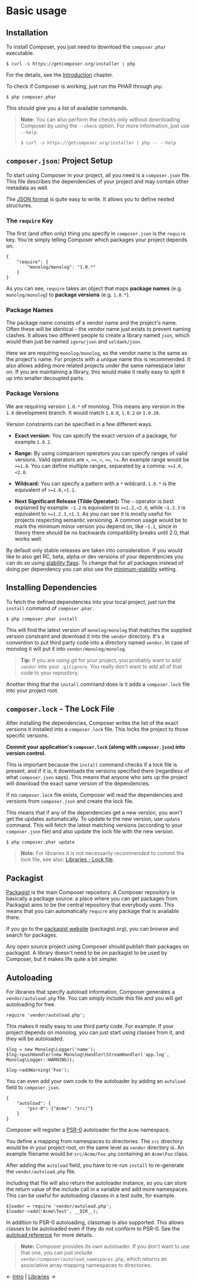 # Basic usage

## Installation

To install Composer, you just need to download the `composer.phar` executable.

    $ curl -s https://getcomposer.org/installer | php

For the details, see the [Introduction](00-intro.md) chapter.

To check if Composer is working, just run the PHAR through `php`:

    $ php composer.phar

This should give you a list of available commands.

> **Note:** You can also perform the checks only without downloading Composer
> by using the `--check` option. For more information, just use `--help`.
>
>     $ curl -s https://getcomposer.org/installer | php -- --help

## `composer.json`: Project Setup

To start using Composer in your project, all you need is a `composer.json`
file. This file describes the dependencies of your project and may contain
other metadata as well.

The [JSON format](http://json.org/) is quite easy to write. It allows you to
define nested structures.

### The `require` Key

The first (and often only) thing you specify in `composer.json` is the
`require` key. You're simply telling Composer which packages your project
depends on.

    {
        "require": {
            "monolog/monolog": "1.0.*"
        }
    }

As you can see, `require` takes an object that maps **package names** (e.g. `monolog/monolog`)
to **package versions** (e.g. `1.0.*`).

### Package Names

The package name consists of a vendor name and the project's name. Often these
will be identical - the vendor name just exists to prevent naming clashes. It allows
two different people to create a library named `json`, which would then just be
named `igorw/json` and `seldaek/json`.

Here we are requiring `monolog/monolog`, so the vendor name is the same as the
project's name. For projects with a unique name this is recommended. It also
allows adding more related projects under the same namespace later on. If you
are maintaining a library, this would make it really easy to split it up into
smaller decoupled parts.

### Package Versions

We are requiring version `1.0.*` of monolog. This means any version in the `1.0`
development branch. It would match `1.0.0`, `1.0.2` or `1.0.20`.

Version constraints can be specified in a few different ways.

* **Exact version:** You can specify the exact version of a package, for
  example `1.0.2`.

* **Range:** By using comparison operators you can specify ranges of valid
  versions. Valid operators are `>`, `>=`, `<`, `<=`, `!=`. An example range
  would be `>=1.0`. You can define multiple ranges, separated by a comma:
  `>=1.0,<2.0`.

* **Wildcard:** You can specify a pattern with a `*` wildcard. `1.0.*` is the
  equivalent of `>=1.0,<1.1`.

* **Next Significant Release (Tilde Operator):** The `~` operator is best
  explained by example: `~1.2` is equivalent to `>=1.2,<2.0`, while `~1.2.3` is
  equivalent to `>=1.2.3,<1.3`. As you can see it is mostly useful for projects
  respecting semantic versioning. A common usage would be to mark the minimum
  minor version you depend on, like `~1.2`, since in theory there should be no
  backwards compatibility breaks until 2.0, that works well.

By default only stable releases are taken into consideration. If you would like
to also get RC, beta, alpha or dev versions of your dependencies you can do
so using [stability flags](04-schema.md#package-links). To change that for all
packages instead of doing per dependency you can also use the
[minimum-stability](04-schema.md#minimum-stability) setting.

## Installing Dependencies

To fetch the defined dependencies into your local project, just run the
`install` command of `composer.phar`.

    $ php composer.phar install

This will find the latest version of `monolog/monolog` that matches the
supplied version constraint and download it into the `vendor` directory.
It's a convention to put third party code into a directory named `vendor`.
In case of monolog it will put it into `vendor/monolog/monolog`.

> **Tip:** If you are using git for your project, you probably want to add
> `vendor` into your `.gitignore`. You really don't want to add all of that
> code to your repository.

Another thing that the `install` command does is it adds a `composer.lock`
file into your project root.

## `composer.lock` - The Lock File

After installing the dependencies, Composer writes the list of the exact
versions it installed into a `composer.lock` file. This locks the project
to those specific versions.

**Commit your application's `composer.lock` (along with `composer.json`) into version control.**

This is important because the `install` command checks if a lock file is present,
and if it is, it downloads the versions specified there (regardless of what `composer.json`
says). This means that anyone who sets up the project will download the exact
same version of the dependencies.

If no `composer.lock` file exists, Composer will read the dependencies and
versions from `composer.json` and  create the lock file.

This means that if any of the dependencies get a new version, you won't get the updates
automatically. To update to the new version, use `update` command. This will fetch
the latest matching versions (according to your `composer.json` file) and also update
the lock file with the new version.

    $ php composer.phar update

> **Note:** For libraries it is not necessarily recommended to commit the lock file,
> see also: [Libraries - Lock file](02-libraries.md#lock-file).

## Packagist

[Packagist](https://packagist.org/) is the main Composer repository. A Composer
repository is basically a package source: a place where you can get packages
from. Packagist aims to be the central repository that everybody uses. This
means that you can automatically `require` any package that is available
there.

If you go to the [packagist website](https://packagist.org/) (packagist.org),
you can browse and search for packages.

Any open source project using Composer should publish their packages on
packagist. A library doesn't need to be on packagist to be used by Composer,
but it makes life quite a bit simpler.

## Autoloading

For libraries that specify autoload information, Composer generates a
`vendor/autoload.php` file. You can simply include this file and you
will get autoloading for free.

    require 'vendor/autoload.php';

This makes it really easy to use third party code. For example: If your
project depends on monolog, you can just start using classes from it, and they
will be autoloaded.

    $log = new Monolog\Logger('name');
    $log->pushHandler(new Monolog\Handler\StreamHandler('app.log', Monolog\Logger::WARNING));

    $log->addWarning('Foo');

You can even add your own code to the autoloader by adding an `autoload` field
to `composer.json`.

    {
        "autoload": {
            "psr-0": {"Acme": "src/"}
        }
    }

Composer will register a
[PSR-0](https://github.com/php-fig/fig-standards/blob/master/accepted/PSR-0.md)
autoloader for the `Acme` namespace.

You define a mapping from namespaces to directories. The `src` directory would
be in your project root, on the same level as `vendor` directory is. An example
filename would be `src/Acme/Foo.php` containing an `Acme\Foo` class.

After adding the `autoload` field, you have to re-run `install` to re-generate
the `vendor/autoload.php` file.

Including that file will also return the autoloader instance, so you can store
the return value of the include call in a variable and add more namespaces.
This can be useful for autoloading classes in a test suite, for example.

    $loader = require 'vendor/autoload.php';
    $loader->add('Acme\Test', __DIR__);

In addition to PSR-0 autoloading, classmap is also supported. This allows
classes to be autoloaded even if they do not conform to PSR-0. See the
[autoload reference](04-schema.md#autoload) for more details.

> **Note:** Composer provides its own autoloader. If you don't want to use
that one, you can just include `vendor/composer/autoload_namespaces.php`,
which returns an associative array mapping namespaces to directories.

&larr; [Intro](00-intro.md)  |  [Libraries](02-libraries.md) &rarr;
